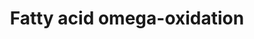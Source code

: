 ---
annotations:
- type: Pathway Ontology
  value: fatty acid omega degradation pathway
authors:
- Evelo
- MaintBot
- Thomas
- Christine Chichester
- Eweitz
description: ''
last-edited: 2021-05-23
organisms:
- Mus musculus
redirect_from:
- /index.php/Pathway:WP33
- /instance/WP33
schema-jsonld:
- '@context': https://schema.org/
  '@id': https://wikipathways.github.io/pathways/WP33.html
  '@type': Dataset
  creator:
    '@type': Organization
    name: WikiPathways
  description: ''
  keywords:
  - ADH6
  - ADH1B
  - ADH1A
  - Cyp1a1
  - CYP2A6
  - Cyp1a2
  - ADH1C
  - CYP2D6
  - Aldh1a1
  - Adh7
  - CYP3A4
  - Cyp2e1
  - CYP4A11
  - Aldh2
  - Adh4
  license: CC0
  name: Fatty acid omega-oxidation
seo: CreativeWork
title: Fatty acid omega-oxidation
wpid: WP33
---